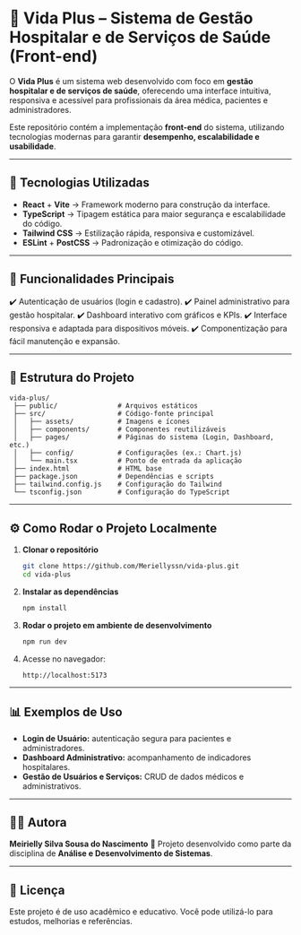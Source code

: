 
# 🏥 Vida Plus – Sistema de Gestão Hospitalar e de Serviços de Saúde (Front-end)

O **Vida Plus** é um sistema web desenvolvido com foco em **gestão hospitalar e de serviços de saúde**, oferecendo uma interface intuitiva, responsiva e acessível para profissionais da área médica, pacientes e administradores.

Este repositório contém a implementação **front-end** do sistema, utilizando tecnologias modernas para garantir **desempenho, escalabilidade e usabilidade**.

---

## 🚀 Tecnologias Utilizadas

* **React** + **Vite** → Framework moderno para construção da interface.
* **TypeScript** → Tipagem estática para maior segurança e escalabilidade do código.
* **Tailwind CSS** → Estilização rápida, responsiva e customizável.
* **ESLint** + **PostCSS** → Padronização e otimização do código.

---

## 🎯 Funcionalidades Principais

✔️ Autenticação de usuários (login e cadastro).
✔️ Painel administrativo para gestão hospitalar.
✔️ Dashboard interativo com gráficos e KPIs.
✔️ Interface responsiva e adaptada para dispositivos móveis.
✔️ Componentização para fácil manutenção e expansão.

---

## 📂 Estrutura do Projeto

```
vida-plus/
 ├── public/               # Arquivos estáticos
 ├── src/                  # Código-fonte principal
 │   ├── assets/           # Imagens e ícones
 │   ├── components/       # Componentes reutilizáveis
 │   ├── pages/            # Páginas do sistema (Login, Dashboard, etc.)
 │   ├── config/           # Configurações (ex.: Chart.js)
 │   └── main.tsx          # Ponto de entrada da aplicação
 ├── index.html            # HTML base
 ├── package.json          # Dependências e scripts
 ├── tailwind.config.js    # Configuração do Tailwind
 └── tsconfig.json         # Configuração do TypeScript
```

---

## ⚙️ Como Rodar o Projeto Localmente

1. **Clonar o repositório**

   ```bash
   git clone https://github.com/Meriellyssn/vida-plus.git
   cd vida-plus
   ```

2. **Instalar as dependências**

   ```bash
   npm install
   ```

3. **Rodar o projeto em ambiente de desenvolvimento**

   ```bash
   npm run dev
   ```

4. Acesse no navegador:

   ```
   http://localhost:5173
   ```

---

## 📊 Exemplos de Uso

* **Login de Usuário:** autenticação segura para pacientes e administradores.
* **Dashboard Administrativo:** acompanhamento de indicadores hospitalares.
* **Gestão de Usuários e Serviços:** CRUD de dados médicos e administrativos.

---

## 👩‍💻 Autora

**Meirielly Silva Sousa do Nascimento**
📌 Projeto desenvolvido como parte da disciplina de **Análise e Desenvolvimento de Sistemas**.

---

## 📜 Licença

Este projeto é de uso acadêmico e educativo.
Você pode utilizá-lo para estudos, melhorias e referências.
